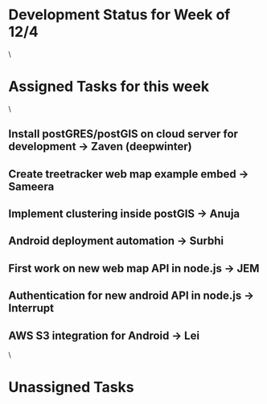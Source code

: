 # Development Status for Week of 12/4
\ 
 
# Assigned Tasks for this week
\ 

## Install postGRES/postGIS on cloud server for development -> Zaven (deepwinter)
## Create treetracker web map example embed -> Sameera
## Implement clustering inside postGIS -> Anuja
## Android deployment automation -> Surbhi
## First work on new web map API in node.js -> JEM
## Authentication for new android API in node.js -> Interrupt
## AWS S3 integration for Android -> Lei
\ 

# Unassigned Tasks
